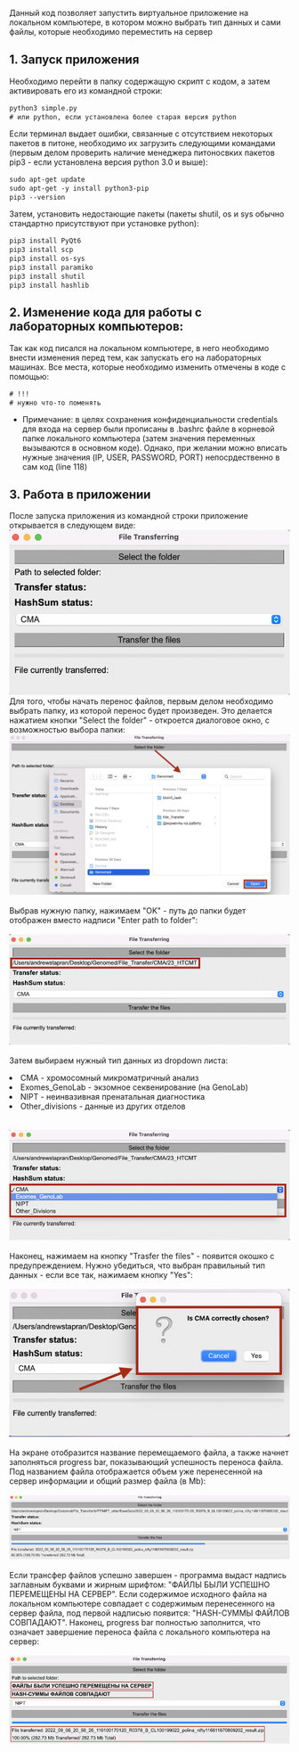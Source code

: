 Данный код позволяет запустить виртуальное приложение на локальном компьютере, в котором можно выбрать тип данных и сами файлы, которые необходимо переместить на сервер
## 1. Запуск приложения
Необходимо перейти в папку содержащую скрипт с кодом, а затем активировать его из командной строки:
```
python3 simple.py
# или python, если установлена более старая версия python
```
Если терминал выдает ошибки, связанные с отсутствием некоторых пакетов в питоне, необходимо их загрузить следующими командами (первым делом проверить наличие менеджера питоносвких пакетов pip3 - если установлена версия python 3.0 и выше):
```
sudo apt-get update
sudo apt-get -y install python3-pip
pip3 --version
```
Затем, установить недостающие пакеты (пакеты shutil, os и sys обычно стандартно присутствуют при установке python):
```
pip3 install PyQt6
pip3 install scp
pip3 install os-sys
pip3 install paramiko
pip3 install shutil
pip3 install hashlib
```
## 2. Изменение кода для работы с лабораторных компьютеров:
Так как код писался на локальном компьютере, в него необходимо внести изменения перед тем, как запускать его на лабораторных машинах. Все места, которые необходимо изменить отмечены в коде с помощью:
```
# !!!
# нужно что-то поменять
```
* Примечание: в целях сохранения конфиденциальности credentials для входа на сервер были прописаны в .bashrc файле в корневой папке локального компьютера (затем значения переменных вызываются в основном коде). Однако, при желании можно вписать нужные значения (IP, USER, PASSWORD, PORT) непосрдественно в сам код (line 118)
## 3. Работа в приложении
После запуска приложения из командной строки приложение открывается в следующем виде:<br>
<img src="https://github.com/andrewstapran1543/File_Transfer_Server/blob/main/initial.png"><br>
Для того, чтобы начать перенос файлов, первым делом необходимо выбрать папку, из которой перенос будет произведен. Это делается нажатием кнопки "Select the folder" - откроется диалоговое окно, с возможностью выбора папки:<br>
<img src="https://github.com/andrewstapran1543/File_Transfer_Server/blob/main/browser.png"><br><br>
Выбрав нужную папку, нажимаем "OK" - путь до папки будет отображен вместо надписи "Enter path to folder":<br><br>
<img src="https://github.com/andrewstapran1543/File_Transfer_Server/blob/main/file_path.png"><br><br>
Затем выбираем нужный тип данных из dropdown листа:
<li>CMA - хромосомный микроматричный анализ</li>
<li>Exomes_GenoLab - экзомное секвенирование (нa GenoLab)</li>
<li>NIPT - неинвазивная пренатальная диагностика</li>
<li>Other_divisions - данные из других отделов</li><br><br>
<img src="https://github.com/andrewstapran1543/File_Transfer_Server/blob/main/dropdown.png"><br><br>
Наконец, нажимаем на кнопку "Trasfer the files" - появится окошко с предупреждением. Нужно убедиться, что выбран правильный тип данных - если все так, нажимаем кнопку "Yes":<br><br>
<img src="https://github.com/andrewstapran1543/File_Transfer_Server/blob/main/warning.png"><br><br>
На экране отобразится название перемещаемого файла, а также начнет заполняться progress bar, показывающий успешность переноса файла. Под названием файла отображается объем уже перенесенной на сервер информации и общий размер файла (в Mb):<br><br>
<img src="https://github.com/andrewstapran1543/File_Transfer_Server/blob/main/transfer.png"><br><br>
Если трансфер файлов успешно завершен - программа выдаст надпись заглавным буквами и жирным шрифтом: "ФАЙЛЫ БЫЛИ УСПЕШНО ПЕРЕМЕЩЕНЫ НА СЕРВЕР". Если содержимое исходного файла на локальном компьютере совпадает с содержимым перенесенного на сервер файла, под первой надписью появится: "HASH-СУММЫ ФАЙЛОВ СОВПАДАЮТ". Наконец, progress bar полностью заполнится, что означает завершение переноса файла с локального компьютера на сервер:<br><br>
<img src="https://github.com/andrewstapran1543/File_Transfer_Server/blob/main/checkings.png"><br><br>
